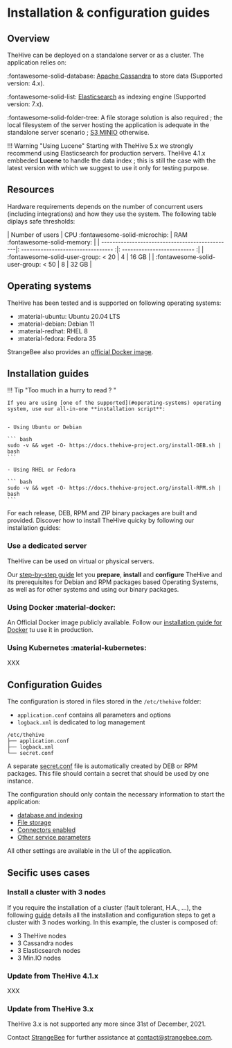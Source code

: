 # Installation & configuration guides

## Overview
TheHive can be deployed on a standalone server or as a cluster. The application relies on:

:fontawesome-solid-database: [Apache Cassandra](https://cassandra.apache.org/_/index.html) to store data (Supported version: 4.x).

:fontawesome-solid-list:  [Elasticsearch](https://www.elastic.co) as indexing engine (Supported version: 7.x).

:fontawesome-solid-folder-tree:  A file storage solution is also required ; the local filesystem of the server hosting the application is adequate in the standalone server scenario ; [S3 MINIO](https://min.io/) otherwise.

!!! Warning "Using Lucene"
    Starting with TheHive 5.x we strongly recommend using Elasticsearch for production servers. 
    TheHive 4.1.x embbeded **Lucene** to handle the data index ; this is still the case with the latest version with which we suggest to use it only for testing purpose.

## Resources
Hardware requirements depends on the number of concurrent users (including integrations) and how they use the system. The following table diplays safe thresholds:

| Number of users                                | CPU :fontawesome-solid-microchip: | RAM :fontawesome-solid-memory: |
| -----------------------------------------------|: --------------------------------- :|: -------------------------- :|
| :fontawesome-solid-user-group: < 20            | 4                                 | 16 GB                      |
| :fontawesome-solid-user-group: < 50            | 8                                 | 32 GB                      |


## Operating systems
TheHive has been tested and is supported on following operating systems: 

- :material-ubuntu: Ubuntu 20.04 LTS
- :material-debian: Debian 11 
- :material-redhat: RHEL 8
- :material-fedora: Fedora 35

StrangeBee also provides an [official Docker image](https://hub.docker.com/r/thehiveproject/thehive). 

## Installation guides

!!! Tip "Too much in a hurry to read ? "

    If you are using [one of the supported](#operating-systems) operating system, use our all-in-one **installation script**: 


    - Using Ubuntu or Debian

    ``` bash
    sudo -v && wget -O- https://docs.thehive-project.org/install-DEB.sh | bash
    ```

    - Using RHEL or Fedora

    ``` bash
    sudo -v && wget -O- https://docs.thehive-project.org/install-RPM.sh | bash
    ```

For each release, DEB, RPM and ZIP binary packages are built and provided.
Discover how to install TheHive quicky by following our installation guides:

### Use a dedicated server
TheHive can be used on virtual or physical servers.

Our [step-by-step guide](Installation/step-by-step-guide.md) let you **prepare**, **install** and **configure** TheHive and its prerequisites for Debian and RPM packages based Operating Systems, as well as for other systems and using our binary packages.

### Using Docker :material-docker:
An Official Docker image publicly available. Follow our [installation guide for Docker](Installation/docker.md) tu use it in production.

### Using Kubernetes :material-kubernetes:

XXX



## Configuration Guides
The configuration is stored in files stored in the `/etc/thehive` folder:

  - `application.conf` contains all parameters and options
  - `logback.xml` is dedicated to log management

```
/etc/thehive
├── application.conf
├── logback.xml
└── secret.conf
```

A separate [secret.conf](Configuration/secret.md) file is automatically created by DEB or RPM packages. This file should contain a secret that should be used by one instance.

The configuration should only contain the necessary information to start the application: 

- [database and indexing](./Configuration/database.md)
- [File storage](./Configuration/file-storage.md)
- [Connectors enabled](../Configuration/connectors-cortex.md)
- [Other service parameters](./Configuration/service.md)
  
All other settings are available in the UI of the application. 


## Secific uses cases

### Install a cluster with 3 nodes
If you require the installation of a cluster (fault tolerant, H.A., ...), the following [guide](./Architecture/3_nodes_cluster.md) details all the installation and configuration steps to get a cluster with 3 nodes working. In this example, the cluster is composed of:

  - 3 TheHive nodes
  - 3 Cassandra nodes
  - 3 Elasticsearch nodes
  - 3 Min.IO nodes

### Update from TheHive 4.1.x

XXX

### Update from TheHive 3.x
TheHive 3.x is not supported any more since 31st of December, 2021. 

Contact [StrangeBee](https://www.strangebee.com) for further assistance at [contact@strangebee.com](contact@strangebee.com). 